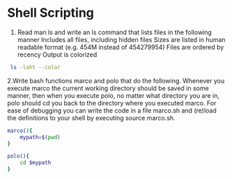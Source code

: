 # Shell Scripting

1. Read man ls and write an ls command that lists files in the following manner
    Includes all files, including hidden files
    Sizes are listed in human readable format (e.g. 454M instead of 454279954)
    Files are ordered by recency
    Output is colorized

```sh
 ls -laht --color
```

2.Write bash functions marco and polo that do the following. 
Whenever you execute marco the current working directory should be saved in some manner, 
then when you execute polo, no matter what directory you are in, 
polo should cd you back to the directory where you executed marco. 
For ease of debugging you can write the code in a file marco.sh and
(re)load the definitions to your shell by executing source marco.sh.

```sh
marco(){
	mypath=$(pwd)
}
```

```sh
polo(){
	cd $mypath
}

